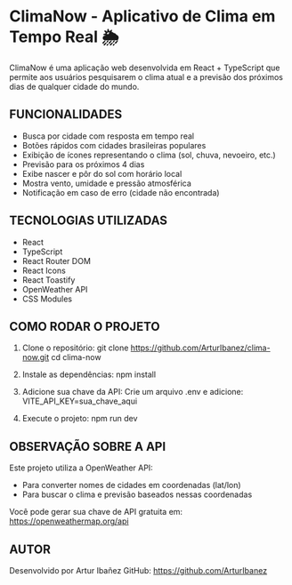 ClimaNow - Aplicativo de Clima em Tempo Real 🌦️
=================================================

ClimaNow é uma aplicação web desenvolvida em React + TypeScript que permite aos usuários pesquisarem o clima atual e a previsão dos próximos dias de qualquer cidade do mundo.

FUNCIONALIDADES
---------------
- Busca por cidade com resposta em tempo real
- Botões rápidos com cidades brasileiras populares
- Exibição de ícones representando o clima (sol, chuva, nevoeiro, etc.)
- Previsão para os próximos 4 dias
- Exibe nascer e pôr do sol com horário local
- Mostra vento, umidade e pressão atmosférica
- Notificação em caso de erro (cidade não encontrada)

TECNOLOGIAS UTILIZADAS
-----------------------
- React
- TypeScript
- React Router DOM
- React Icons
- React Toastify
- OpenWeather API
- CSS Modules

COMO RODAR O PROJETO
---------------------
1. Clone o repositório:
   git clone https://github.com/ArturIbanez/clima-now.git
   cd clima-now

2. Instale as dependências:
   npm install

3. Adicione sua chave da API:
   Crie um arquivo .env e adicione:
   VITE_API_KEY=sua_chave_aqui

4. Execute o projeto:
   npm run dev

OBSERVAÇÃO SOBRE A API
-----------------------
Este projeto utiliza a OpenWeather API:
- Para converter nomes de cidades em coordenadas (lat/lon)
- Para buscar o clima e previsão baseados nessas coordenadas

Você pode gerar sua chave de API gratuita em:
https://openweathermap.org/api

AUTOR
-----
Desenvolvido por Artur Ibañez
GitHub: https://github.com/ArturIbanez

